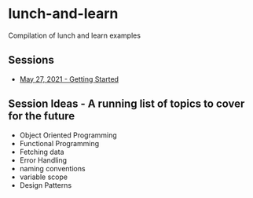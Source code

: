 # lunch-and-learn
Compilation of lunch and learn examples

## Sessions
* [May 27, 2021 - Getting Started](https://github.com/irwinseating/lunch-and-learn/tree/main/May%2027%202021)






## Session Ideas - A running list of topics to cover for the future
* Object Oriented Programming
* Functional Programming
* Fetching data
* Error Handling
* naming conventions
* variable scope 
* Design Patterns